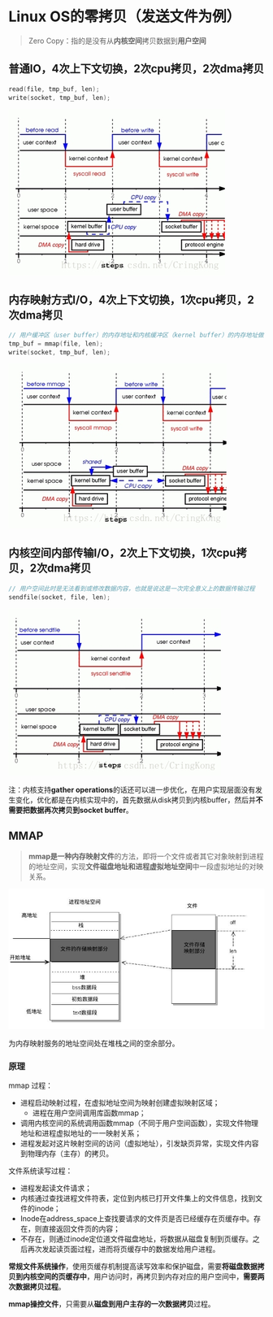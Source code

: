 # Linux OS的零拷贝（发送文件为例）

>  Zero Copy：指的是没有从**内核空间**拷贝数据到**用户空间**



## 普通IO，4次上下文切换，2次cpu拷贝，2次dma拷贝

```c
read(file, tmp_buf, len); 
write(socket, tmp_buf, len);
```

![file_io](pics/file_io.png)

## 内存映射方式I/O，4次上下文切换，1次cpu拷贝，2次dma拷贝

```c
// 用户缓冲区（user buffer）的内存地址和内核缓冲区（kernel buffer）的内存地址做一个映射，也就是说系统在用户态可以直接读取并操作内核空间的数据
tmp_buf = mmap(file, len);
write(socket, tmp_buf, len);
```



![mmap_io](pics/mmap_io.jpg)

## 内核空间内部传输I/O，2次上下文切换，1次cpu拷贝，2次dma拷贝

```c
// 用户空间此时是无法看到或修改数据内容，也就是说这是一次完全意义上的数据传输过程
sendfile(socket, file, len);
```

![sendfile_io](pics/sendfile_io.png)

注：内核支持**gather operations**的话还可以进一步优化，在用户实现层面没有发生变化，优化都是在内核实现中的，首先数据从disk拷贝到内核buffer，然后并**不需要把数据再次拷贝到socket buffer**。



## MMAP

> **mmap是一种内存映射文件**的方法，即将一个文件或者其它对象映射到进程的地址空间，实现**文件磁盘地址和进程虚拟地址空间**中一段虚拟地址的对映关系。

![img](pics/mmap_arch.png)

为内存映射服务的地址空间处在堆栈之间的空余部分。

### 原理

mmap 过程：

- 进程启动映射过程，在虚拟地址空间为映射创建虚拟映射区域；
  - 进程在用户空间调用库函数mmap；
- 调用内核空间的系统调用函数mmap（不同于用户空间函数），实现文件物理地址和进程虚拟地址的一一映射关系；
- 进程发起对这片映射空间的访问（虚拟地址），引发缺页异常，实现文件内容到物理内存（主存）的拷贝。

文件系统读写过程：

- 进程发起读文件请求；
- 内核通过查找进程文件符表，定位到内核已打开文件集上的文件信息，找到文件的inode；
- Inode在address_space上查找要请求的文件页是否已经缓存在页缓存中。存在，则直接返回文件页的内容；
- 不存在，则通过inode定位道文件磁盘地址，将数据从磁盘复制到页缓存。之后再次发起读页面过程，进而将页缓存中的数据发给用户进程。

**常规文件系统操作**，使用页缓存机制提高读写效率和保护磁盘，需要**将磁盘数据拷贝到内核空间的页缓存中**，用户访问时，再拷贝到内存对应的用户空间中，**需要两次数据拷贝过程**。

**mmap操控文件**，只需要从**磁盘到用户主存的一次数据拷贝**过程。